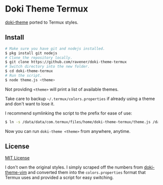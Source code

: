 # Doki Theme Termux
[doki-theme](https://github.com/doki-theme) ported to Termux styles.

## Install
```sh
# Make sure you have git and nodejs installed.
$ pkg install git nodejs
# Clone the repository locally.
$ git clone https://github.com/ravener/doki-theme-termux
# Switch directory into the new folder.
$ cd doki-theme-termux
# Run the script.
$ node theme.js <theme>
```
Not providing `<theme>` will print a list of available themes.

Take care to backup `~/.termux/colors.properties` if already using a theme and don't want to lose it.

I recommend symlinking the script to the prefix for ease of use:
```sh
$ ln -s /data/data/com.termux/files/home/doki-theme-termux/theme.js /data/data/com.termux/files/usr/bin/doki-theme
```
Now you can run `doki-theme <theme>` from anywhere, anytime.

## License
[MIT License](LICENSE)

I don't own the original styles. I simply scraped off the numbers from [doki-theme-vim](https://github.com/doki-theme/doki-theme-vim) and converted them into the `colors.properties` format that Termux uses and provided a script for easy switching.
